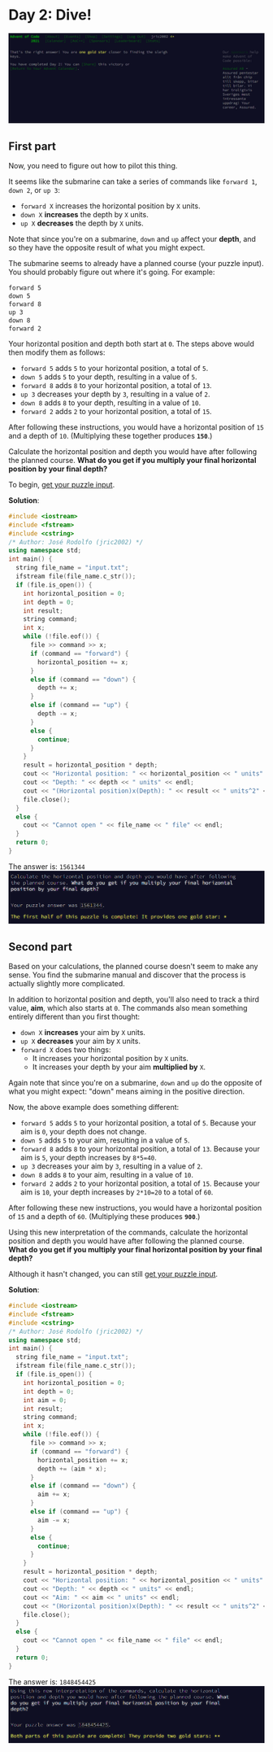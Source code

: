 # Day 2: Dive!
![Day 2 completed](./day-2-completed.png)

## First part
Now, you need to figure out how to pilot this thing.

It seems like the submarine can take a series of commands like `forward 1`, `down 2`, or `up 3`:
- `forward X` increases the horizontal position by `X` units.
- `down X` **increases** the depth by `X` units.
- `up X` **decreases** the depth by `X` units.

Note that since you're on a submarine, `down` and `up` affect your **depth**, and so they have the opposite result of what you might expect.

The submarine seems to already have a planned course (your puzzle input). You should probably figure out where it's going. For example:
```
forward 5
down 5
forward 8
up 3
down 8
forward 2
```

Your horizontal position and depth both start at `0`. The steps above would then modify them as follows:
- `forward 5` adds `5` to your horizontal position, a total of `5`.
- `down 5` adds `5` to your depth, resulting in a value of `5`.
- `forward 8` adds `8` to your horizontal position, a total of `13`.
- `up 3` decreases your depth by `3`, resulting in a value of `2`.
- `down 8` adds `8` to your depth, resulting in a value of `10`.
- `forward 2` adds `2` to your horizontal position, a total of `15`.

After following these instructions, you would have a horizontal position of `15` and a depth of `10`. (Multiplying these together produces **`150`**.)

Calculate the horizontal position and depth you would have after following the planned course. **What do you get if you multiply your final horizontal position by your final depth?**

To begin, [get your puzzle input](./input.txt).

**Solution**:
```cpp
#include <iostream>
#include <fstream>
#include <cstring>
/* Author: José Rodolfo (jric2002) */
using namespace std;
int main() {
  string file_name = "input.txt";
  ifstream file(file_name.c_str());
  if (file.is_open()) {
    int horizontal_position = 0;
    int depth = 0;
    int result;
    string command;
    int x;
    while (!file.eof()) {
      file >> command >> x;
      if (command == "forward") {
        horizontal_position += x;
      }
      else if (command == "down") {
        depth += x;
      }
      else if (command == "up") {
        depth -= x;
      }
      else {
        continue;
      }
    }
    result = horizontal_position * depth;
    cout << "Horizontal position: " << horizontal_position << " units" << endl;
    cout << "Depth: " << depth << " units" << endl;
    cout << "(Horizontal position)x(Depth): " << result << " units^2" << endl;
    file.close();
  }
  else {
    cout << "Cannot open " << file_name << " file" << endl;
  }
  return 0;
}
```

The answer is: `1561344`  
![Dive! - Answer of the first part](./dive!-answer-of-the-first-part.png)

## Second part
Based on your calculations, the planned course doesn't seem to make any sense. You find the submarine manual and discover that the process is actually slightly more complicated.

In addition to horizontal position and depth, you'll also need to track a third value, **aim**, which also starts at `0`. The commands also mean something entirely different than you first thought:

- `down X` **increases** your aim by `X` units.
- `up X` **decreases** your aim by `X` units.
- `forward X` does two things:
  - It increases your horizontal position by `X` units.
  - It increases your depth by your aim **multiplied by** `X`.

Again note that since you're on a submarine, `down` and `up` do the opposite of what you might expect: "down" means aiming in the positive direction.

Now, the above example does something different:

- `forward 5` adds `5` to your horizontal position, a total of `5`. Because your aim is `0`, your depth does not change.
- `down 5` adds `5` to your aim, resulting in a value of `5`.
- `forward 8` adds `8` to your horizontal position, a total of `13`. Because your aim is `5`, your depth increases by `8*5=40`.
- `up 3` decreases your aim by `3`, resulting in a value of `2`.
- `down 8` adds `8` to your aim, resulting in a value of `10`.
- `forward 2` adds `2` to your horizontal position, a total of `15`. Because your aim is `10`, your depth increases by `2*10=20` to a total of `60`.

After following these new instructions, you would have a horizontal position of `15` and a depth of `60`. (Multiplying these produces **`900`**.)

Using this new interpretation of the commands, calculate the horizontal position and depth you would have after following the planned course. **What do you get if you multiply your final horizontal position by your final depth?**

Although it hasn't changed, you can still [get your puzzle input](./input.txt).

**Solution**:
```cpp
#include <iostream>
#include <fstream>
#include <cstring>
/* Author: José Rodolfo (jric2002) */
using namespace std;
int main() {
  string file_name = "input.txt";
  ifstream file(file_name.c_str());
  if (file.is_open()) {
    int horizontal_position = 0;
    int depth = 0;
    int aim = 0;
    int result;
    string command;
    int x;
    while (!file.eof()) {
      file >> command >> x;
      if (command == "forward") {
        horizontal_position += x;
        depth += (aim * x);
      }
      else if (command == "down") {
        aim += x;
      }
      else if (command == "up") {
        aim -= x;
      }
      else {
        continue;
      }
    }
    result = horizontal_position * depth;
    cout << "Horizontal position: " << horizontal_position << " units" << endl;
    cout << "Depth: " << depth << " units" << endl;
    cout << "Aim: " << aim << " units" << endl;
    cout << "(Horizontal position)x(Depth): " << result << " units^2" << endl;
    file.close();
  }
  else {
    cout << "Cannot open " << file_name << " file" << endl;
  }
  return 0;
}
```

The answer is: `1848454425`  
![Dive! - Answer of the second part](./dive!-answer-of-the-second-part.png)